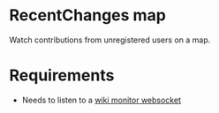 # RecentChanges map

Watch contributions from unregistered users on a map.

# Requirements
 - Needs to listen to a [wiki monitor websocket](https://github.com/slaporte/wiki_monitor)


